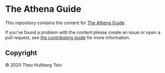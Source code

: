 # The Athena Guide

This repository contains the content for [The Athena Guide](https://the.athena.guide).

If you've found a problem with the content please create an issue or open a pull request, see [the contributing guide](CONTRIBUTING.md) for more information.

## Copyright

© 2020 Theo Hultberg Tolv
